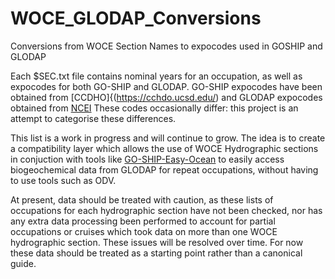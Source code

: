 # WOCE_GLODAP_Conversions
Conversions from WOCE Section Names to expocodes used in GOSHIP and GLODAP

Each $SEC.txt file contains nominal years for an occupation, as well as expocodes
for both GO-SHIP and GLODAP. GO-SHIP expocodes have been obtained from [CCDHO]{(https://cchdo.ucsd.edu/)
and GLODAP expocodes obtained from [NCEI](https://www.ncei.noaa.gov/access/ocean-carbon-data-system/oceans/RepeatSections/)
These codes occasionally differ: this project is an attempt to categorise these
differences.

This list is a work in progress and will continue to grow. The idea is to create
a compatibility layer which allows the use of WOCE Hydrographic sections in 
conjuction with tools like [GO-SHIP-Easy-Ocean](https://github.com/kkats/GO-SHIP-Easy-Ocean) to easily access biogeochemical 
data from GLODAP for repeat occupations, without having to use tools such as ODV.

At present, data should be treated with caution, as these lists of occupations for
each hydrographic section have not been checked, nor has any extra data processing
been performed to account for partial occupations or cruises which took data on 
more than one WOCE hydrographic section. These issues will be resolved over time.
For now these data should be treated as a starting point rather than a canonical
guide.
